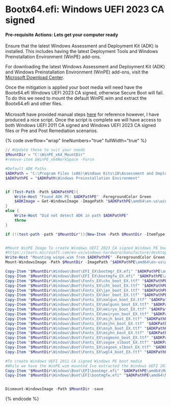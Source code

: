 # Bootx64.efi: Windows UEFI 2023 CA signed

#### Pre-requisite Actions: Lets get your computer ready

Ensure that the latest Windows Assessment and Deployment Kit (ADK) is installed. This includes having the latest Deployment Tools and Windows Preinstallation Environment (WinPE) add-ons.

For downloading the latest Windows Assessment and Deployment Kit (ADK) and Windows Preinstallation Environment (WinPE) add-ons, visit the [Microsoft Download Center](https://docs.microsoft.com/en-us/windows-hardware/get-started/adk-install).

Once the mitigation is applied your boot media will need have the Bootx64.efi Windows UEFI 2023 CA signed, otherwise Secure Boot will fail. To do this we need to mount the default WinPE.wim and extract the Bootx64.efi and other files. \
\
Microsoft have provided manual steps [here](https://www.blogger.com/u/2/blog/post/edit/4452544758446808584/3047872265304644681) for reference however, I have produced a nice script. Once the script is complete we will have access to both Windows UEFI 2011 CA signed and Windows UEFI 2023 CA signed files or Pre and Post Remediation scenarios.

{% code overflow="wrap" lineNumbers="true" fullWidth="true" %}
```powershell
// #Update these to suit your needs
$MountDir = "C:\WinPE_x64_MountDir"
#remove-item $WinPE_x64WorkSpace -Force

#Default ADK Paths
$ADKPath = "C:\Program Files (x86)\Windows Kits\10\Assessment and Deployment Kit"
$ADKPathPE = "$ADKPath\Windows Preinstallation Environment"


if (Test-Path -Path $ADKPathPE){
    Write-Host "Found ADK PE: $ADKPathPE" -ForegroundColor Green
    $ADKImage = Get-WindowsImage -ImagePath "$ADKPathPE\amd64\en-us\winpe.wim" -Index 1
}
else {
    Write-Host "Did not detect ADK in path $ADKPathPE"
    throw
}

if (!(test-path -path "$MountDir")){New-Item -Path $MountDir -ItemType Directory | Out-Null}


#Mount WinPE Image To create Windows UEFI 2023 CA signed Windows PE boot media
#https://learn.microsoft.com/en-us/windows-hardware/manufacture/desktop/winpe-create-usb-bootable-drive?view=windows-11
Write-Host "Mounting winpe.wim from $ADKPathPE" -ForegroundColor Green
Mount-WindowsImage -Path $MountDir -ImagePath "$ADKPathPE\amd64\en-us\winpe.wim" -Index 1 | out-null

Copy-Item "$MountDir\Windows\Boot\EFI_EX\bootmgr_EX.efi" "$ADKPathPE\amd64\Media\bootmgr.efi" -Force -Verbose
Copy-Item "$MountDir\Windows\Boot\EFI_EX\bootmgfw_EX.efi" "$ADKPathPE\amd64\Media\EFI\Boot\bootx64.efi" -Force -Verbose
Copy-Item "$MountDir\Windows\Boot\Fonts_EX\chs_boot_EX.ttf" "$ADKPathPE\amd64\Media\EFI\Microsoft\Boot\Fonts\chs_boot.ttf" -Force -Verbose
Copy-Item "$MountDir\Windows\Boot\Fonts_EX\cht_boot_EX.ttf" "$ADKPathPE\amd64\Media\EFI\Microsoft\Boot\Fonts\cht_boot.ttf" -Force -Verbose
Copy-Item "$MountDir\Windows\Boot\Fonts_EX\jpn_boot_EX.ttf" "$ADKPathPE\amd64\Media\EFI\Microsoft\Boot\Fonts\jpn_boot.ttf" -Force -Verbose
Copy-Item "$MountDir\Windows\Boot\Fonts_EX\kor_boot_EX.ttf" "$ADKPathPE\amd64\Media\EFI\Microsoft\Boot\Fonts\kor_boot.ttf" -Force -Verbose
Copy-Item "$MountDir\Windows\Boot\Fonts_EX\malgun_boot_EX.ttf" "$ADKPathPE\amd64\Media\EFI\Microsoft\Boot\Fonts\malgun_boot.ttf" -Force -Verbose
Copy-Item "$MountDir\Windows\Boot\Fonts_EX\malgunn_boot_EX.ttf" "$ADKPathPE\amd64\Media\EFI\Microsoft\Boot\Fonts\malgunn_boot.ttf" -Force -Verbose
Copy-Item "$MountDir\Windows\Boot\Fonts_EX\meiryo_boot_EX.ttf" "$ADKPathPE\amd64\Media\EFI\Microsoft\Boot\Fonts\meiryo_boot.ttf" -Force -Verbose
Copy-Item "$MountDir\Windows\Boot\Fonts_EX\meiryon_boot_EX.ttf" "$ADKPathPE\amd64\Media\EFI\Microsoft\Boot\Fonts\meiryon_boot.ttf" -Force -Verbose
Copy-Item "$MountDir\Windows\Boot\Fonts_EX\msjh_boot_EX.ttf" "$ADKPathPE\amd64\Media\EFI\Microsoft\Boot\Fonts\msjh_boot.ttf" -Force -Verbose
Copy-Item "$MountDir\Windows\Boot\Fonts_EX\msjhn_boot_EX.ttf" "$ADKPathPE\amd64\Media\EFI\Microsoft\Boot\Fonts\msjhn_boot.ttf" -Force -Verbose
Copy-Item "$MountDir\Windows\Boot\Fonts_EX\msyh_boot_EX.ttf" "$ADKPathPE\amd64\Media\EFI\Microsoft\Boot\Fonts\msyh_boot.ttf" -Force -Verbose
Copy-Item "$MountDir\Windows\Boot\Fonts_EX\msyhn_boot_EX.ttf" "$ADKPathPE\amd64\Media\EFI\Microsoft\Boot\Fonts\msyhn_boot.ttf" -Force -Verbose
Copy-Item "$MountDir\Windows\Boot\Fonts_EX\segmono_boot_EX.ttf" "$ADKPathPE\amd64\Media\EFI\Microsoft\Boot\Fonts\segmono_boot.ttf" -Force -Verbose
Copy-Item "$MountDir\Windows\Boot\Fonts_EX\segoe_slboot_EX.ttf" "$ADKPathPE\amd64\Media\EFI\Microsoft\Boot\Fonts\segoe_slboot.ttf" -Force -Verbose
Copy-Item "$MountDir\Windows\Boot\Fonts_EX\segoen_slboot_EX.ttf" "$ADKPathPE\amd64\Media\EFI\Microsoft\Boot\Fonts\segoen_slboot.ttf" -Force -Verbose
Copy-Item "$MountDir\Windows\Boot\Fonts_EX\wgl4_boot_EX.ttf" "$ADKPathPE\amd64\Media\EFI\Microsoft\Boot\Fonts\wgl4_boot.ttf" -Force -Verbose

#To create Windows UEFI 2011 CA signed Windows PE boot media
#While we have the WinPE.wim mounted Ive extracted the Windows UEFI 2011 CA signed files to easily use in future. 
Copy-Item "$MountDir\Windows\Boot\EFI\bootmgr.efi" "$ADKPathPE\amd64\Media\bootmgr.efi.2011" -Force -Verbose
Copy-Item "$MountDir\Windows\Boot\EFI\bootmgfw.efi" "$ADKPathPE\amd64\Media\EFI\Boot\bootx64.efi.2011" -Force -Verbose


Dismount-WindowsImage -Path $MountDir -save
```
{% endcode %}

